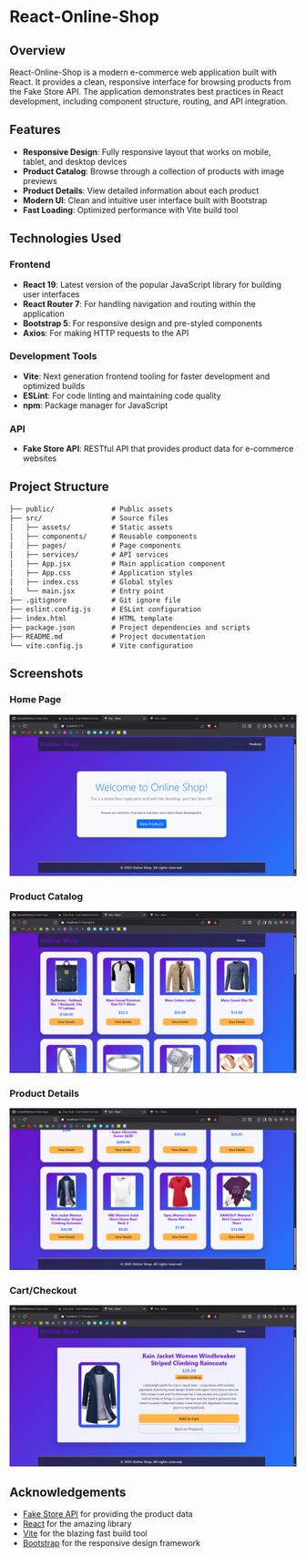 # React-Online-Shop

## Overview
React-Online-Shop is a modern e-commerce web application built with React. It provides a clean, responsive interface for browsing products from the Fake Store API. The application demonstrates best practices in React development, including component structure, routing, and API integration.

## Features
- **Responsive Design**: Fully responsive layout that works on mobile, tablet, and desktop devices
- **Product Catalog**: Browse through a collection of products with image previews
- **Product Details**: View detailed information about each product
- **Modern UI**: Clean and intuitive user interface built with Bootstrap
- **Fast Loading**: Optimized performance with Vite build tool

## Technologies Used

### Frontend
- **React 19**: Latest version of the popular JavaScript library for building user interfaces
- **React Router 7**: For handling navigation and routing within the application
- **Bootstrap 5**: For responsive design and pre-styled components
- **Axios**: For making HTTP requests to the API

### Development Tools
- **Vite**: Next generation frontend tooling for faster development and optimized builds
- **ESLint**: For code linting and maintaining code quality
- **npm**: Package manager for JavaScript

### API
- **Fake Store API**: RESTful API that provides product data for e-commerce websites

## Project Structure
```
├── public/              # Public assets
├── src/                 # Source files
│   ├── assets/          # Static assets
│   ├── components/      # Reusable components
│   ├── pages/           # Page components
│   ├── services/        # API services
│   ├── App.jsx          # Main application component
│   ├── App.css          # Application styles
│   ├── index.css        # Global styles
│   └── main.jsx         # Entry point
├── .gitignore           # Git ignore file
├── eslint.config.js     # ESLint configuration
├── index.html           # HTML template
├── package.json         # Project dependencies and scripts
├── README.md            # Project documentation
└── vite.config.js       # Vite configuration
```

## Screenshots

### Home Page
![Home Page](screenshots/Screenshot_2025-07-30_212455.png)

### Product Catalog
![Product Catalog](screenshots/Screenshot_2025-07-30_212511.png)

### Product Details
![Product Details](screenshots/Screenshot_2025-07-30_212525.png)

### Cart/Checkout
![Cart/Checkout](screenshots/Screenshot_2025-07-30_212543.png)

## Acknowledgements
- [Fake Store API](https://fakestoreapi.com/) for providing the product data
- [React](https://reactjs.org/) for the amazing library
- [Vite](https://vitejs.dev/) for the blazing fast build tool
- [Bootstrap](https://getbootstrap.com/) for the responsive design framework
